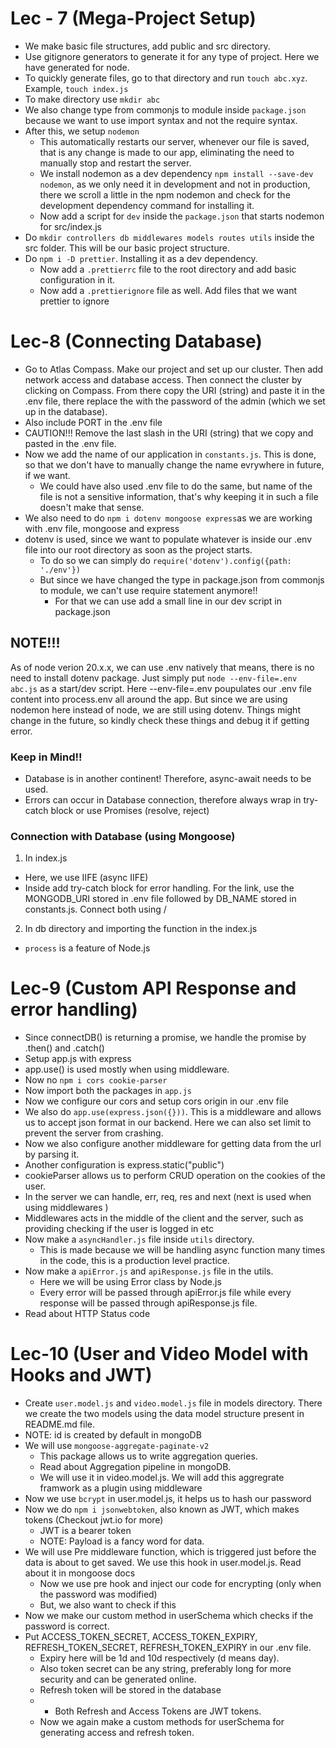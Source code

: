 # Lec - 7 (Mega-Project Setup)

- We make basic file structures, add public and src directory.
- Use gitignore generators to generate it for any type of project. Here we have generated for node.
- To quickly generate files, go to that directory and run `touch abc.xyz`. Example, `touch index.js`
- To make directory use `mkdir abc`
- We also change type from commonjs to module inside `package.json` because we want to use import syntax and not the require syntax.
- After this, we setup `nodemon`
  - This automatically restarts our server, whenever our file is saved, that is any change is made to our app, eliminating the need to manually stop and restart the server.
  - We install nodemon as a dev dependency `npm install --save-dev nodemon`, as we only need it in development and not in production, there we scroll a little in the npm nodemon and check for the development dependency command for installing it.
  - Now add a script for `dev` inside the `package.json` that starts nodemon for src/index.js
- Do `mkdir controllers db middlewares models routes utils` inside the src folder. This will be our basic project structure.
- Do `npm i -D prettier`. Installing it as a dev dependency.
  - Now add a `.prettierrc` file to the root directory and add basic configuration in it.
  - Now add a `.prettierignore` file as well. Add files that we want prettier to ignore

# Lec-8 (Connecting Database)

- Go to Atlas Compass. Make our project and set up our cluster. Then add network access and database access. Then connect the cluster by clicking on Compass. From there copy the URI (string) and paste it in the .env file, there replace the <db-password> with the password of the admin (which we set up in the database).
- Also include PORT in the .env file
- CAUTION!!! Remove the last slash in the URI (string) that we copy and pasted in the .env file.
- Now we add the name of our application in `constants.js`. This is done, so that we don't have to manually change the name evrywhere in future, if we want. 
  - We could  have also used .env file to do the same, but name of the file is not a sensitive information, that's why keeping it in such a file doesn't make that sense.
- We also need to do `npm i dotenv mongoose express`as we are working with .env file, mongoose and express
- dotenv is used, since we want to populate whatever is inside our .env file into our root directory as soon as the project starts.
  - To do so we can simply do `require('dotenv').config({path: './env'})`
  - But since we have changed the type in package.json from commonjs to module, we can't use require statement anymore!!
    - For that we can use add a small line in our dev script in package.json 

## NOTE!!!

As of node verion 20.x.x, we can use .env natively that means, there is no need to install dotenv package. Just simply put `node --env-file=.env abc.js` as a start/dev script. Here --env-file=.env poupulates our .env file content into process.env all around the app. But since we are using nodemon here instead of node, we are still using dotenv. Things might change in the future, so kindly check these things and debug it if getting error. 

### Keep in Mind!!

- Database is in another continent! Therefore, async-await needs to be used.
- Errors can occur in Database connection, therefore always wrap in try-catch block or use Promises (resolve, reject)

### Connection with Database (using Mongoose)

1. In index.js 

- Here, we use IIFE (async IIFE)
- Inside add try-catch block for error handling. For the link, use the MONGODB_URI stored in .env file followed by DB_NAME stored in constants.js. Connect both using /

2. In db directory and importing the function in the index.js


- `process` is a feature of Node.js

# Lec-9 (Custom API Response and error handling)

- Since connectDB() is returning a promise, we handle the promise by .then() and .catch()
- Setup app.js with express
- app.use() is used mostly  when using middleware.
- Now no `npm i cors cookie-parser`
- Now import both the packages in `app.js`
- Now we configure our cors and setup cors origin in our .env file
- We also do `app.use(express.json({}))`. This is a middleware and allows us to accept json format in our backend. Here we can also set limit to prevent the server from crashing.
- Now we also configure another middleware for getting data from the url by parsing it.
- Another configuration is express.static("public")
- cookieParser allows us to perform CRUD operation on the cookies of the user.
- In the server we can handle, err, req, res and next (next is used when using middlewares )
- Middlewares acts in the middle of the client and the server, such as providing checking if the user is logged in etc
- Now make a `asyncHandler.js` file inside `utils` directory.
  - This is made because we will be handling async function many times in the code, this is a production level practice.
- Now make a `apiError.js` and `apiResponse.js` file in the utils.
  - Here we will be using Error class by Node.js
  - Every error will be passed through apiError.js file while every response will be passed through apiResponse.js file.
- Read about HTTP Status code

# Lec-10 (User and Video Model with Hooks and JWT)

- Create `user.model.js` and `video.model.js` file  in models directory. There we create the two models using the data model structure present in README.md file.
- NOTE: id is created by default in mongoDB
- We will use `mongoose-aggregate-paginate-v2`
  - This package allows us to write  aggregation queries.
  - Read about Aggregation pipeline in mongoDB.
  - We will use it in video.model.js. We will add this aggregrate framwork as a plugin using middleware
- Now we use `bcrypt` in user.model.js, it helps us to hash our password 
- Now we do `npm i jsonwebtoken`, also known as JWT, which makes tokens (Checkout jwt.io for more)
  - JWT is a bearer token 
  - NOTE: Payload is a fancy word for data.
- We will use Pre middleware function, which is triggered just before the data is about to get saved. We use this hook in user.model.js. Read about it in mongoose docs
  - Now we use pre hook and inject our code for encrypting (only when the password was modified)
  - But, we also want to check if this
- Now we make our custom method in userSchema which checks if the password is correct.
- Put ACCESS_TOKEN_SECRET, ACCESS_TOKEN_EXPIRY, REFRESH_TOKEN_SECRET, REFRESH_TOKEN_EXPIRY in our .env file. 
  - Expiry here will be 1d and 10d respectively (d means day).
  - Also token secret can be any string, preferably long for more security and can be generated online.
  - Refresh token will be stored in the database
  - - Both Refresh and Access Tokens are JWT tokens.
  - Now we again make a custom methods for userSchema for generating access and refresh token.
  